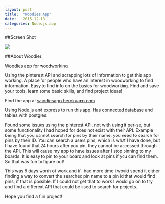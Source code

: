```yaml
---
layout: post
title:  "Woodies App"
date:   2015-12-18
categories: Node.js app
---
```


##Screen Shot

<img src="../../../../../../../images/Woodies.jpg">

##About Woodies

Woodies app for woodworking

Using the pinterest API and scrapping lots of information to get this app working. A place for people who have an interest in woodworking to find information. Easy to find info on the basics for woodworking. Find and save your tools, learn some basic skills, and find project ideas!

Find the app at <a href="https://woodiesapp.herokuapp.com">woodiesapp.herokuapp.com</a>

Using Node.js and express to run this app. Has connected database and tables with postgres.

Found some issues using the pinterest API, not with using it per-se, but some functionality I had hoped for does not exist with their API. Example being that you cannot search for pins by their name, you need to search for pins by their ID. You can search a users pins, which is what I have done, but I have found that 24 hours after you pin, they cannot be accessed through the API. This will cause my app to have issues after I stop pinning to my boards. It is easy to pin to your board and look at pins if you can find them. So that was fun to figure out!

This was 5 days worth of work and if I had more time I would spend it either finding a way to convert the searched pin name to a pin id that would find pins, if that is possible. If I could not get that to work I would go on to try and find a different API that could be used to search for projects.

Hope you find a fun project!
